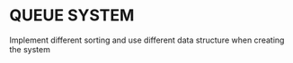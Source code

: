 
# QUEUE SYSTEM
Implement different sorting and use different data structure when
creating the system

